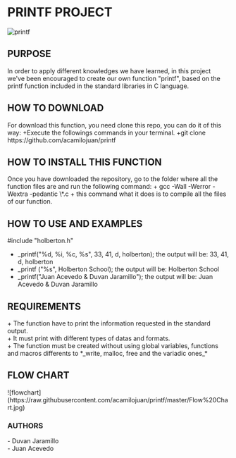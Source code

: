 <h1>PRINTF PROJECT</h1>

![printf](https://cdn.pixabay.com/photo/2015/04/03/18/56/font-705667_960_720.jpg)

<h2>PURPOSE</h2>
In order to apply different knowledges we have learned, in this project we've been encouraged to create our own function "printf", based on the printf function included in the standard libraries in C language.
<h2>HOW TO DOWNLOAD</h2>
For download this function, you need clone this repo, you can do it of this way:
+Execute the followings commands in your terminal.
+git clone https://github.com/acamilojuan/printf

<h2>HOW TO INSTALL THIS FUNCTION</h2>
Once you have downloaded the repository, go to the folder where all the function files are and run the following command:
+ gcc -Wall -Werror -Wextra -pedantic \*.c
+ this command what it does is to compile all the files of our function.

<h2>HOW TO USE AND EXAMPLES</h2>
#include "holberton.h"

+ \_printf("%d, %i, %c, %s", 33, 41, d, holberton); the output will be: 33, 41, d, holberton
+ \_printf ("%s", Holberton School); the output will be: Holberton School
+ \_printf("Juan Acevedo & Duvan Jaramillo"); the output will be: Juan Acevedo & Duvan Jaramillo

<h2>REQUIREMENTS</h2>
+ The function have to print the information requested in the standard output.<br>
+ It must print with different types of datas and formats.<br>
+ The function must be created without using global variables, functions and macros differents to *_write, malloc, free and the variadic ones_* <br>

<h2>FLOW CHART</h2>
![flowchart](https://raw.githubusercontent.com/acamilojuan/printf/master/Flow%20Chart.jpg)

<h3>AUTHORS</h3>
- Duvan Jaramillo<br>
- Juan Acevedo
